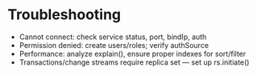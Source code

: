 # Troubleshooting

- Cannot connect: check service status, port, bindIp, auth
- Permission denied: create users/roles; verify authSource
- Performance: analyze explain(), ensure proper indexes for sort/filter
- Transactions/change streams require replica set — set up rs.initiate()
